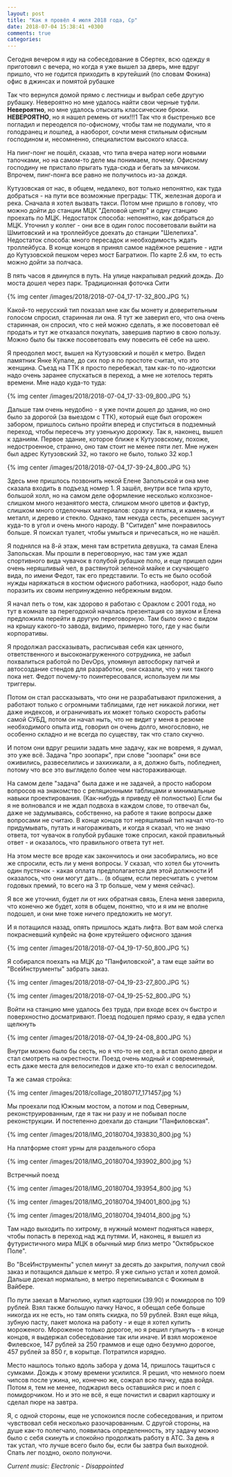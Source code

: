 ```yaml
---
layout: post
title: "Как я провёл 4 июля 2018 года, Ср"
date: 2018-07-04 15:38:41 +0300
comments: true
categories: 
---
```

Сегодня вечером я иду на собеседование в Сбертех, всю одежду я приготовил с вечера, но когда я уже вышел за дверь, мне вдруг пришло, что не годится приходить в крутейший (по словам Фокина) офис в джинсах и помятой рубашке

Так что вернулся домой прямо с лестницы и выбрал себе другую рубашку. Невероятно но мне удалось найти свои черные туфли. **Невероятно**, но мне удалось отыскать классические брюки. **НЕВЕРОЯТНО**, но я нашел ремень от них!!!1 Так что я быстренько все погладил и переоделся по-офисному, чтобы там не подумали, что я голодранец и лошпед, а наоборот, сочли меня стильным офисным господином и, несомненно, специалистом высокого класса.


На пинг-понг не пошёл, сказав, что типа вчера натер ноги новыми тапочками, но на самом-то деле мы понимаем, почему. Офисному господину не пристало прыгать туда-сюда и бегать за мячиком. Впрочем, пинг-понга все равно не получилось из-за дождя.


Кутузовская от нас, в общем, недалеко, вот только непонятно, как туда добраться - на пути все возможные преграды: ТТК, железная дорога и река. Сначала я хотел вызвать такси. Потом мне пришло в голову, что можно дойти до станции МЦК "Деловой центр" и одну станцию проехать по МЦК. Недостаток способа: непонятно, как добраться до МЦК. Уточнил у коллег - они все в один голос посоветовали выйти на Шмитовский и на троллейбусе доехать до станции "Шелепиха". Недостаток способа: много пересадок и необходимость ждать троллейбуса. В конце концов я принял самое надёжное решение - идти до Кутузовской пешком через мост Багратион. По карте 2.6 км, то есть можно дойти за полчаса.

В пять часов я двинулся в путь. На улице накрапывал редкий дождь. До моста дошел через парк. Традиционная фоточка Сити

{% img center /images/2018/2018-07-04_17-17-32_800.JPG %}

Какой-то нерусский тип показал мне как бы монету и доверительным голосом спросил, старинная ли она. Я тут же заверил его, что она очень старинная, он спросил, что с ней можно сделать, я же посоветовал её продать и тут же отказался покупать, завершив партию в свою пользу. Можно было бы также посоветовать ему повесить её себе на шею.

Я преодолел мост, вышел на Кутузовский и пошёл к метро. Видел памятник Янке Купале, до сих пор я по простоте считал, что это женщина. Съезд на ТТК я просто перебежал, там как-то по-идиотски надо очень заранее спускаться в переход, а мне не хотелось терять времени. Мне надо куда-то туда:

{% img center /images/2018/2018-07-04_17-33-09_800.JPG %}

Дальше там очень неудобно - я уже почти дошел до здания, но оно было за дорогой (за выездом с ТТК), который еще был огорожен забором, пришлось сильно пройти вперед и спуститься в подземный переход, чтобы пересечь эту узенькую дорожку. Так я, наконец, вышел к зданиям. Первое здание, которое ближе к Кутузовскому, похоже, недостроенное, странно, оно там стоит не менее пяти лет. Мне нужен был адрес Кутузовский 32, но такого не было, только 32 кор.1

{% img center /images/2018/2018-07-04_17-39-24_800.JPG %}

Здесь мне пришлось позвонить некой Елене Запольской и она мне сказала входить в подъезд номер 1. Я зашёл, внутри все типа круто, большой холл, но на самом деле оформление несколько колхозное- слишком много незанятого места, слишком много цветов и фактур, слишком много отделочных материалов: сразу и плитка, и камень, и металл, и дерево и стекло. Однако, там некуда сесть, ресепшен засунут куда-то в угол и очень много народу. В "Ситидел" мне понравилось больше. Я поискал туалет, чтобы умыться и причесаться, но не нашёл.

Я поднялся на 8-й этаж, меня там встретила девушка, та самая Елена Запольская. Мы прошли в переговорную, нас там уже ждал спортивного вида чувачок в голубой рубашке поло, и еще пришел один очень неряшливый чел, в растянутой зеленой майкe и скучающего вида, по имени Федот, так его представили. То есть не было особой нужды наряжаться в костюм офисного работника, наоборот, надо было поразить их своим непринужденно небрежным видом.

Я начал петь о том, как здорово я работаю с Ораклом с 2001 года, но тут в комнате за перегодокой началась презентация со звуком и Елена предложила перейти в другую переговорную. Там было окно с видом на крышу какого-то завода, видимо, примерно того, где у нас были корпоративы.

Я продолжал рассказывать, расписывая себя как ценного, ответственного и высоконагруженного сотрудника, не забыл похвалиться работой по DevOps, упомянул автосборку патчей и автосоздание стендов для разработки, они сказали, что у них такого пока нет. Федот почему-то поинтересовался, используем ли мы триггеры.

Потом он стал рассказывать, что они не разрабатывают приложения, а работают только с огромными таблицами, где нет никакой логики, нет даже индексов, и ограничивать их может только скорость работы самой СУБД, потом он начал ныть, что не видит у меня в резюме необходимого опыта итд, говорил он очень долго, многословно, не особенно складно и не всегда по существу, так что стало скучно.

И потом они вдруг решили задать мне задачу, как не вовремя, я думал, это уже всё. Задача "про зоопарк", при слове "зоопарк" они все оживились, развеселились и захихикали, а я, должно быть, побледнел, потому что все это выглядело более чем настораживающе.

На самом деле "задача" была даже и не задачей, а просто набором вопросов на знакомство с реляционными таблицами и минимальные навыки проектирования. (Как-нибудь я приведу её полностью) Если бы я не волновался и не ждал подвоха в каждом слове, то отвечал бы, даже не задумываясь, собственно, на работе я такие вопросы даже вопросами не считаю. В конце концов тот неряшливый тип начал что-то придумывать, путать и нагораживать, и когда я сказал, что не знаю ответа, тот чувачок в голубой рубашке тоже спросил, какой правильный ответ - и оказалось, что правильного ответа тут нет.

На этом месте все вроде как закончилось и они засобирались, но все же спросили, есть ли у меня вопросы. У сказал, что хотел бы уточнить один пустячок - какая оплата предполагается для этой должности И оказалось, что они могут дать... (в общем, если пересчитать с учетом годовых премий, то всего на 3 тр больше, чем у меня сейчас). 

Я все же уточнил, будет ли от них обратная связь, Елена меня заверила, что конечно же будет, хотя в общем, понятно, что и я им не вполне подошел, и они мне тоже ничего предложить не могут.

И я потащился назад, опять пришлось ждать лифта. Вот вам мой слегка покрасневший кулфейс на фоне крутейшего офисного здания

{% img center /images/2018/2018-07-04_19-17-50_800.JPG %}

Я собирался поехать на МЦК до "Панфиловской", а там еще зайти во "ВсеИнструменты" забрать заказ. 

{% img center /images/2018/2018-07-04_19-23-27_800.JPG %}

{% img center /images/2018/2018-07-04_19-25-52_800.JPG %}

Войти на станцию мне удалось без труда, при входе всех оч быстро и поверхностно досматривают. Поезд подошел прямо сразу, я едва успел щелкнуть

{% img center /images/2018/2018-07-04_19-24-08_800.JPG %}

Внутри можно было бы сесть, но я что-то не сел, а встал около двери и стал смотреть на окрестности. Поезд очень модный и современный, есть даже места для велосипедов и даже кто-то ехал с велосипедом.

Та же самая стройка:

{% img center /images/2018/collage_20180717_171457.jpg %}

Мы проехали под Южным мостом, а потом и под Северным, реконструированным, где я так ни разу и не побывал после реконструкции. И постепенно доехали до станции "Панфиловская".

{% img center /images/2018/IMG_20180704_193830_800.jpg %}

На платформе стоят урны для раздельного сбора

{% img center /images/2018/IMG_20180704_193902_800.jpg %}

Встречный поезд

{% img center /images/2018/IMG_20180704_193954_800.jpg %}

{% img center /images/2018/IMG_20180704_194001_800.jpg %}

{% img center /images/2018/IMG_20180704_194014_800.jpg %}

Там надо выходить по хитрому, в нужный момент подняться наверх, чтобы попасть в переход над жд путями. И, наконец, я вышел из футуристичного мира МЦК в обычный мир близ метро "Октябрьское Поле".

Во "ВсеИнструменты" успел минут за десять до закрытия, получил свой заказ и потащился дальше к метро. Я уже сильно устал и хотел домой. Дальше доехал нормально, в метро переписывался с Фокиным в Вайбере. 

По пути заехал в Магнолию, купил картошки (39.90) и помидоров по 109 рублей. Взял также большую пачку Начос, я обещал себе больше никогда их не есть, но там опять скидка, по 59 рублей. Взял еще яйца, зубную пасту, пакет молока на работу - и еще я хотел купить мороженого. Мороженое только дорогое, но я решил гульнуть - в конце концов, я выдержал собеседование так или иначе. И взял мороженое Филевское, 147 рублей за 250 граммов и еще одно безумно дорогое, 457 рублей за 850 г, в корытце. Потратился изрядно. 

Место нашлось только вдоль забора у дома 14, пришлось тащиться с сумками. Дождь к этому времени усилился. Я решил, что немного поем чипсов после ужина, но, конечно же, сожрал всю пачку, едва войдя. Потом я, тем не менее, поджарил весь оставшийся рис и поел с помидорчиком. Но и это не всё, я еще почистил и сварил картошку и сделал пюре на завтра.

Я, с одной стороны, еще не успокоился после собеседования, и притом чувствовал себя несколько разочарованным. С другой стороны, на душе как-то полегчало, появилась определенность, эту задачу можно было с себя скинуть и спокойно продолжать работу в АТС. За день я так устал, что лучше всего было бы, если бы завтра был выходной. Спать лег поздно, около полуночи.
 
*Current music: Electronic - Disappointed*